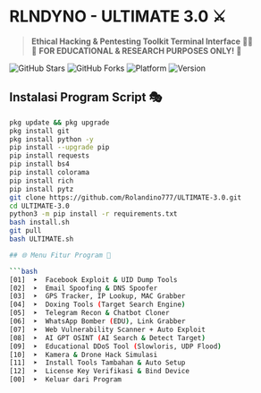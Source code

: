# RLNDYNO - ULTIMATE 3.0 ⚔️
> **Ethical Hacking & Pentesting Toolkit Terminal Interface** 👨‍💻  
> 🚨 **FOR EDUCATIONAL & RESEARCH PURPOSES ONLY!** 🚨

![GitHub Stars](https://img.shields.io/github/stars/Rolandino23/RLNDYNO-Ultimate?style=flat-square)
![GitHub Forks](https://img.shields.io/github/forks/Rolandino23/RLNDYNO-Ultimate?style=flat-square)
![Platform](https://img.shields.io/badge/platform-Termux%2FLinux-lightgrey?logo=linux)
![Version](https://img.shields.io/badge/version-3.0-orange)

## Instalasi Program Script 🎭
```bash
pkg update && pkg upgrade
pkg install git
pkg install python -y
pip install --upgrade pip
pip install requests
pip install bs4
pip install colorama
pip install rich
pip install pytz
git clone https://github.com/Rolandino777/ULTIMATE-3.0.git
cd ULTIMATE-3.0
python3 -m pip install -r requirements.txt
bash install.sh
git pull
bash ULTIMATE.sh

## 🌐 Menu Fitur Program 🔧

```bash
[01]  ➤  Facebook Exploit & UID Dump Tools
[02]  ➤  Email Spoofing & DNS Spoofer
[03]  ➤  GPS Tracker, IP Lookup, MAC Grabber
[04]  ➤  Doxing Tools (Target Search Engine)
[05]  ➤  Telegram Recon & Chatbot Cloner
[06]  ➤  WhatsApp Bomber (EDU), Link Grabber
[07]  ➤  Web Vulnerability Scanner + Auto Exploit
[08]  ➤  AI GPT OSINT (AI Search & Detect Target)
[09]  ➤  Educational DDoS Tool (Slowloris, UDP Flood)
[10]  ➤  Kamera & Drone Hack Simulasi
[11]  ➤  Install Tools Tambahan & Auto Setup
[12]  ➤  License Key Verifikasi & Bind Device
[00]  ➤  Keluar dari Program

